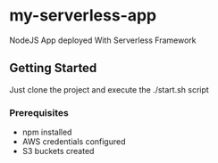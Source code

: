 # my-serverless-app
NodeJS App deployed With Serverless Framework

## Getting Started
Just clone the project and execute the ./start.sh script

### Prerequisites
- npm installed
- AWS credentials configured
- S3 buckets created